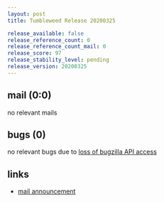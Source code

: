 ```yaml
---
layout: post
title: Tumbleweed Release 20200325

release_available: false
release_reference_count: 0
release_reference_count_mail: 0
release_score: 97
release_stability_level: pending
release_version: 20200325
---
```


## mail (0:0)

no relevant mails

## bugs (0)

<!--more-->

no relevant bugs due to [loss of bugzilla API access](https://bugzilla.opensuse.org/show_bug.cgi?id=1157722)



## links

- [mail announcement](https://lists.opensuse.org/opensuse-factory/2020-03/msg00311.html)
